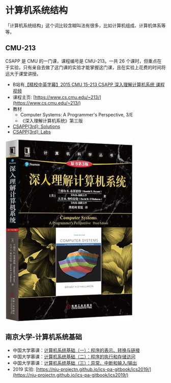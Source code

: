 # 计算机系统结构

「计算机系统结构」这个词比较含糊叫法有很多，比如计算机组成、计算机体系等等。

## CMU-213
CSAPP 是 CMU 的一门课，课程编号是 CMU-213。一共 26 个课时，但重点在于实验，只有亲自去做了这门课的实验才能掌握这门课，且在实验上花费的时间将远大于课堂讲授。
- B站有[【精校中英字幕】2015 CMU 15-213 CSAPP 深入理解计算机系统 课程视频](https://www.bilibili.com/video/BV1iW411d7hd)
- 课程主页: [https://www.cs.cmu.edu/~213/](https://www.cs.cmu.edu/~213/)
- 教材
  - Computer Systems: A Programmer's Perspective, 3/E
  - 《深入理解计算机系统》第三版
- [CSAPP(3rd): Solutions](https://github.com/DreamAndDead/CSAPP-3e-Solutions)
- [CSAPP(3rd): Labs](http://csapp.cs.cmu.edu/3e/labs.html)

![](./imgs/csapp.jpg)

## 南京大学-计算机系统基础
- 中国大学慕课：[计算机系统基础（一）：程序的表示、转换与链接](http://www.icourse163.org/course/NJU-1001625001)
- 中国大学慕课：[计算机系统基础（二）：程序的执行和存储访问](http://www.icourse163.org/course/NJU-1001964032)
- 中国大学慕课：[计算机系统基础（三）：异常、中断和输入/输出](http://www.icourse163.org/course/NJU-1002532004)
- 2019 实验: [https://nju-projectn.github.io/ics-pa-gitbook/ics2019/](https://nju-projectn.github.io/ics-pa-gitbook/ics2019/)
